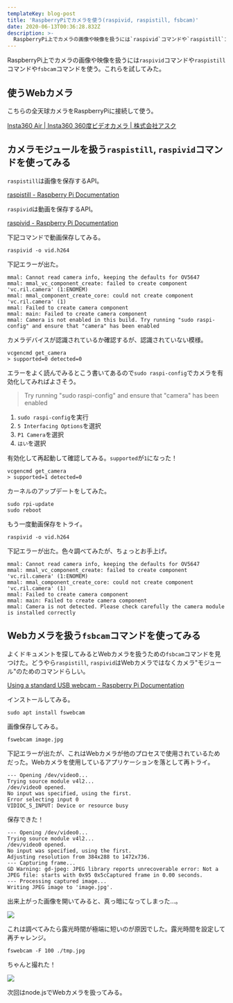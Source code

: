 ```yaml
---
templateKey: blog-post
title: 'RaspberryPiでカメラを使う(raspivid, raspistill, fsbcam)'
date: 2020-06-13T00:36:28.832Z
description: >-
  RaspberryPi上でカメラの画像や映像を扱うには`raspivid`コマンドや`raspistill`コマンドや`fsbcam`コマンドを使う。これらを試してみた。
---
```

RaspberryPi上でカメラの画像や映像を扱うには`raspivid`コマンドや`raspistill`コマンドや`fsbcam`コマンドを使う。これらを試してみた。

## 使うWebカメラ

こちらの全天球カメラをRaspberryPiに接続して使う。

[Insta360 Air | Insta360 360度ビデオカメラ | 株式会社アスク](https://www.ask-corp.jp/products/insta360/camera/insta360-air.html)

## カメラモジュールを扱う`raspistill`, `raspivid`コマンドを使ってみる

`raspistill`は画像を保存するAPI。

[raspistill - Raspberry Pi Documentation](https://www.raspberrypi.org/documentation/usage/camera/raspicam/raspistill.md)

`raspivid`は動画を保存するAPI。

[raspivid - Raspberry Pi Documentation](https://www.raspberrypi.org/documentation/usage/camera/raspicam/raspivid.md)

下記コマンドで動画保存してみる。

```
raspivid -o vid.h264
```

下記エラーが出た。

```
mmal: Cannot read camera info, keeping the defaults for OV5647
mmal: mmal_vc_component_create: failed to create component 'vc.ril.camera' (1:ENOMEM)
mmal: mmal_component_create_core: could not create component 'vc.ril.camera' (1)
mmal: Failed to create camera component
mmal: main: Failed to create camera component
mmal: Camera is not enabled in this build. Try running "sudo raspi-config" and ensure that "camera" has been enabled
```

カメラデバイスが認識されているか確認するが、認識されていない模様。

```
vcgencmd get_camera
> supported=0 detected=0
```

エラーをよく読んでみるとこう書いてあるので`sudo raspi-config`でカメラを有効化してみればよさそう。

> Try running "sudo raspi-config" and ensure that "camera" has been enabled

1. `sudo raspi-config`を実行
2. `5 Interfacing Options`を選択
3. `P1 Camera`を選択
4. `はい`を選択

有効化して再起動して確認してみる。`supported`が`1`になった！

```
vcgencmd get_camera
> supported=1 detected=0
```

カーネルのアップデートをしてみた。

```
sudo rpi-update
sudo reboot 
```

もう一度動画保存をトライ。

```
raspivid -o vid.h264
```

下記エラーが出た。色々調べてみたが、ちょっとお手上げ。

```
mmal: Cannot read camera info, keeping the defaults for OV5647
mmal: mmal_vc_component_create: failed to create component 'vc.ril.camera' (1:ENOMEM)
mmal: mmal_component_create_core: could not create component 'vc.ril.camera' (1)
mmal: Failed to create camera component
mmal: main: Failed to create camera component
mmal: Camera is not detected. Please check carefully the camera module is installed correctly
```

## Webカメラを扱う`fsbcam`コマンドを使ってみる

よくドキュメントを探してみるとWebカメラを扱うための`fsbcam`コマンドを見つけた。どうやら`raspistill`, `raspivid`はWebカメラではなくカメラ"モジュール"のためのコマンドらしい。

[Using a standard USB webcam - Raspberry Pi Documentation](https://www.raspberrypi.org/documentation/usage/webcams/README.md)

インストールしてみる。

```
sudo apt install fswebcam
```

画像保存してみる。

```
fswebcam image.jpg
```

下記エラーが出たが、これはWebカメラが他のプロセスで使用されているためだった。Webカメラを使用しているアプリケーションを落として再トライ。

```
--- Opening /dev/video0...
Trying source module v4l2...
/dev/video0 opened.
No input was specified, using the first.
Error selecting input 0
VIDIOC_S_INPUT: Device or resource busy
```

保存できた！

```
--- Opening /dev/video0...
Trying source module v4l2...
/dev/video0 opened.
No input was specified, using the first.
Adjusting resolution from 384x288 to 1472x736.
--- Capturing frame...
GD Warning: gd-jpeg: JPEG library reports unrecoverable error: Not a JPEG file: starts with 0x95 0x5cCaptured frame in 0.00 seconds.
--- Processing captured image...
Writing JPEG image to 'image.jpg'.
```

出来上がった画像を開いてみると、真っ暗になってしまった…。

![](/img/スクリーンショット-2020-06-14-6.53.28.png)

これは調べてみたら露光時間が極端に短いのが原因でした。露光時間を設定して再チャレンジ。

```
fswebcam -F 100 ./tmp.jpg
```

ちゃんと撮れた！

![](/img/スクリーンショット-2020-06-14-6.59.41.png)

次回はnode.jsでWebカメラを扱ってみる。
